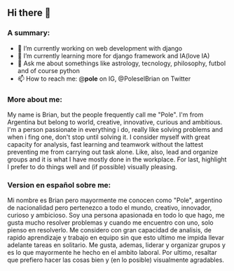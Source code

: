 ## Hi there 👋

<!--**AngusCamus/AngusCamus** is a ✨ _special_ ✨ repository because its `README.md` (this file) appears on your GitHub profile. -->

### A summary:
- 🔭 I’m currently working on web development with django
- 🌱 I’m currently learning more for django framework and IA(love IA)
- 💬 Ask me about somethings like astrology, tecnology, philosophy, futbol and of course python
- 📫 How to reach me: @__pole__ on IG, @PoleselBrian on Twitter

### More about me:

My name is Brian, but the people frequently call me "Pole". I'm from Argentina but belong to world, creative, innovative, curious and ambitious. I'm a person passionate in everything i do, really like solving problems and when i fing one, don't stop until solving it. I consider myself with great capacity for analysis, fast learning and teamwork without the lattest preventing me from carrying out task alone. Like, also, lead and organize groups and it is what I have mostly done in the workplace. For last, highlight I prefer to do things well and (if possible) visually pleasing.

### Version en español sobre me:

Mi nombre es Brian pero mayormente me conocen como "Pole", argentino de nacionalidad pero pertenezco a todo el mundo, creativo, innovador, curioso y ambicioso. Soy una persona apasionada en todo lo que hago, me gusta mucho resolver problemas y cuando me encuentro con uno, solo pienso en resolverlo. Me considero con gran capacidad de analisis, de rapido aprendizaje y trabajo en equipo sin que esto ultimo me impida llevar adelante tareas en solitario. Me gusta, ademas, liderar y organizar grupos y es lo que mayormente he hecho en el ambito laboral. Por ultimo, resaltar que prefiero hacer las cosas bien y (en lo posible) visualmente agradables.
